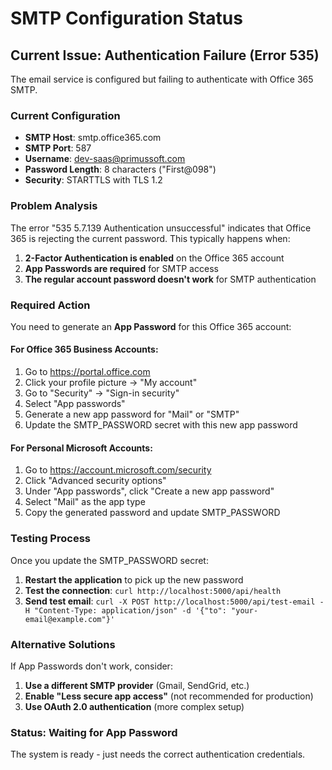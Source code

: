 # SMTP Configuration Status

## Current Issue: Authentication Failure (Error 535)

The email service is configured but failing to authenticate with Office 365 SMTP.

### Current Configuration
- **SMTP Host**: smtp.office365.com  
- **SMTP Port**: 587
- **Username**: dev-saas@primussoft.com
- **Password Length**: 8 characters ("First@098")
- **Security**: STARTTLS with TLS 1.2

### Problem Analysis
The error "535 5.7.139 Authentication unsuccessful" indicates that Office 365 is rejecting the current password. This typically happens when:

1. **2-Factor Authentication is enabled** on the Office 365 account
2. **App Passwords are required** for SMTP access
3. **The regular account password doesn't work** for SMTP authentication

### Required Action
You need to generate an **App Password** for this Office 365 account:

#### For Office 365 Business Accounts:
1. Go to https://portal.office.com
2. Click your profile picture → "My account" 
3. Go to "Security" → "Sign-in security"
4. Select "App passwords"
5. Generate a new app password for "Mail" or "SMTP"
6. Update the SMTP_PASSWORD secret with this new app password

#### For Personal Microsoft Accounts:
1. Go to https://account.microsoft.com/security
2. Click "Advanced security options"
3. Under "App passwords", click "Create a new app password"
4. Select "Mail" as the app type
5. Copy the generated password and update SMTP_PASSWORD

### Testing Process
Once you update the SMTP_PASSWORD secret:

1. **Restart the application** to pick up the new password
2. **Test the connection**: `curl http://localhost:5000/api/health`
3. **Send test email**: `curl -X POST http://localhost:5000/api/test-email -H "Content-Type: application/json" -d '{"to": "your-email@example.com"}'`

### Alternative Solutions
If App Passwords don't work, consider:

1. **Use a different SMTP provider** (Gmail, SendGrid, etc.)
2. **Enable "Less secure app access"** (not recommended for production)
3. **Use OAuth 2.0 authentication** (more complex setup)

### Status: Waiting for App Password
The system is ready - just needs the correct authentication credentials.